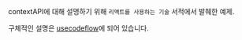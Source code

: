 contextAPI에 대해 설명하기 위해 `리액트를 사용하는 기술` 서적에서 발췌한 예제.

구체적인 설명은 [usecodeflow](https://usecodeflow.com/tutorials/view/eunajjing/contextAPI-usecodeflow-ver/tree/d99def/ck6sxnx9900000vl9mxeg0ldw)에 되어 있습니다.

